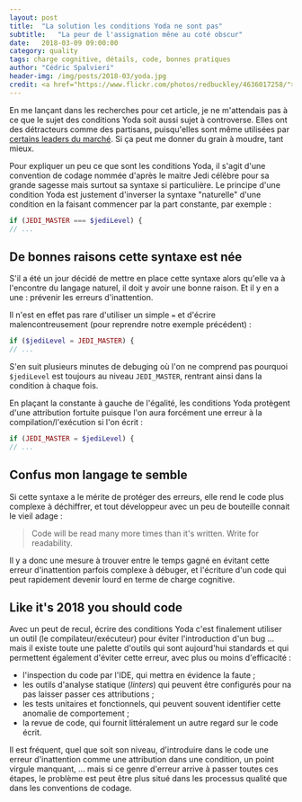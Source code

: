 ```yaml
---
layout: post
title:  "La solution les conditions Yoda ne sont pas"
subtitle:   "La peur de l'assignation mêne au coté obscur"
date:   2018-03-09 09:00:00
category: quality
tags: charge cognitive, détails, code, bonnes pratiques
author: "Cédric Spalvieri"
header-img: /img/posts/2018-03/yoda.jpg
credit: <a href="https://www.flickr.com/photos/redbuckley/4636017258/">Robert Deere - There is no title, there is only the force</a>
---
```


En me lançant dans les recherches pour cet article, je ne m'attendais pas à ce que le sujet des conditions Yoda soit aussi sujet à controverse. Elles ont des détracteurs comme des partisans, puisqu'elles sont même utilisées par [certains leaders du marché](https://symfony.com). Si ça peut me donner du grain à moudre, tant mieux.

Pour expliquer un peu ce que sont les conditions Yoda, il s'agit d'une convention de codage nommée d'après le maitre Jedi célèbre pour sa grande sagesse mais surtout sa syntaxe si particulière. Le principe d'une condition Yoda est justement d'inverser la syntaxe "naturelle" d'une condition en la faisant commencer par la part constante, par exemple :

```php
if (JEDI_MASTER === $jediLevel) {
// ...
```

## De bonnes raisons cette syntaxe est née

S'il a été un jour décidé de mettre en place cette syntaxe alors qu'elle va à l'encontre du langage naturel, il doit y avoir une bonne raison. Et il y en a une : prévenir les erreurs d'inattention.

Il n'est en effet pas rare d'utiliser un simple `=` et d'écrire malencontreusement (pour reprendre notre exemple précédent) : 
```php
if ($jediLevel = JEDI_MASTER) {
// ...
```

S'en suit plusieurs minutes de debuging où l'on ne comprend pas pourquoi `$jediLevel` est toujours au niveau `JEDI_MASTER`, rentrant ainsi dans la condition à chaque fois.

En plaçant la constante à gauche de l'égalité, les conditions Yoda protègent d'une attribution fortuite puisque l'on aura forcément une erreur à la compilation/l'exécution si l'on écrit :
```php
if (JEDI_MASTER = $jediLevel) {
// ...
```

## Confus mon langage te semble

Si cette syntaxe a le mérite de protéger des erreurs, elle rend le code plus complexe à déchiffrer, et tout développeur avec un peu de bouteille connait le vieil adage :

> Code will be read many more times than it's written. Write for readability.

Il y a donc une mesure à trouver entre le temps gagné en évitant cette erreur d'inattention parfois complexe à débuger, et l'écriture d'un code qui peut rapidement devenir lourd en terme de charge cognitive.

## Like it's 2018 you should code

Avec un peut de recul, écrire des conditions Yoda c'est finalement utiliser un outil (le compilateur/exécuteur) pour éviter l'introduction d'un bug ... mais il existe toute une palette d'outils qui sont aujourd'hui standards et qui permettent également d'éviter cette erreur, avec plus ou moins d'efficacité :
- l'inspection du code par l'IDE, qui mettra en évidence la faute ;
- les outils d'analyse statique (_linters_) qui peuvent être configurés pour na pas laisser passer ces attributions ;
- les tests unitaires et fonctionnels, qui peuvent souvent identifier cette anomalie de comportement ;
- la revue de code, qui fournit littéralement un autre regard sur le code écrit.
 
Il est fréquent, quel que soit son niveau, d'introduire dans le code une erreur d'inattention comme une attribution dans une condition, un point virgule manquant, ... mais si ce genre d'erreur arrive à passer toutes ces étapes, le problème est peut être plus situé dans les processus qualité que dans les conventions de codage.

